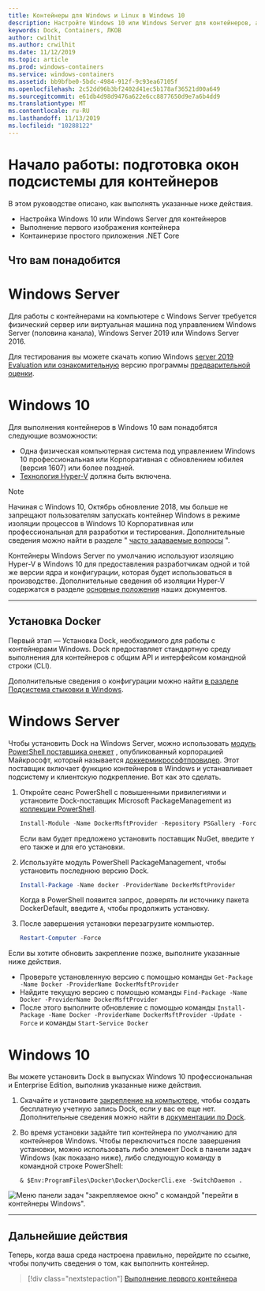 ```yaml
---
title: Контейнеры для Windows и Linux в Windows 10
description: Настройте Windows 10 или Windows Server для контейнеров, а затем перейдите к нужному первому образу контейнера.
keywords: Dock, Containers, ЛКОВ
author: cwilhit
ms.author: crwilhit
ms.date: 11/12/2019
ms.topic: article
ms.prod: windows-containers
ms.service: windows-containers
ms.assetid: bb9bfbe0-5bdc-4984-912f-9c93ea67105f
ms.openlocfilehash: 2c52dd96b3bf2402d41ec5b178af36521d00a649
ms.sourcegitcommit: e61db4d98d9476a622e6cc8877650d9e7a6b4dd9
ms.translationtype: MT
ms.contentlocale: ru-RU
ms.lasthandoff: 11/13/2019
ms.locfileid: "10288122"
---
```

# <a name="get-started-prep-windows-for-containers"></a>Начало работы: подготовка окон подсистемы для контейнеров

В этом руководстве описано, как выполнять указанные ниже действия.

- Настройка Windows 10 или Windows Server для контейнеров
- Выполнение первого изображения контейнера
- Контаинеризе простого приложения .NET Core

## <a name="prerequisites"></a>Что вам понадобится

<!-- start tab view -->
# [<a name="windows-server"></a>Windows Server](#tab/Windows-Server)

Для работы с контейнерами на компьютере с Windows Server требуется физический сервер или виртуальная машина под управлением Windows Server (половина канала), Windows Server 2019 или Windows Server 2016.

Для тестирования вы можете скачать копию Windows [server 2019 Evaluation или ознакомительную](https://www.microsoft.com/evalcenter/evaluate-windows-server-2019 ) версию программы [предварительной оценки](https://insider.windows.com/for-business-getting-started-server/).

# [<a name="windows-10"></a>Windows 10](#tab/Windows-10-Client)

Для выполнения контейнеров в Windows 10 вам понадобятся следующие возможности:

- Одна физическая компьютерная система под управлением Windows 10 профессиональная или Корпоративная с обновлением юбилея (версия 1607) или более поздней.
- [Технология Hyper-V](https://docs.microsoft.com/virtualization/hyper-v-on-windows/reference/hyper-v-requirements) должна быть включена.

> [!NOTE]
>  Начиная с Windows 10, Октябрь обновление 2018, мы больше не запрещают пользователям запускать контейнер Windows в режиме изоляции процессов в Windows 10 Корпоративная или профессиональная для разработки и тестирования. Дополнительные сведения можно найти в разделе " [часто задаваемые вопросы](../about/faq.md) ". 
> 
> Контейнеры Windows Server по умолчанию используют изоляцию Hyper-V в Windows 10 для предоставления разработчикам одной и той же версии ядра и конфигурации, которая будет использоваться в производстве. Дополнительные сведения об изоляции Hyper-V содержатся в разделе [основные положения](../manage-containers/hyperv-container.md) наших документов.

---
<!-- stop tab view -->

## <a name="install-docker"></a>Установка Docker

Первый этап — Установка Dock, необходимого для работы с контейнерами Windows. Dock предоставляет стандартную среду выполнения для контейнеров с общим API и интерфейсом командной строки (CLI).

Дополнительные сведения о конфигурации можно найти [в разделе Подсистема стыковки в Windows](../manage-docker/configure-docker-daemon.md).

<!-- start tab view -->
# [<a name="windows-server"></a>Windows Server](#tab/Windows-Server)

Чтобы установить Dock на Windows Server, можно использовать [модуль PowerShell поставщика онежет](https://github.com/oneget/oneget) , опубликованный корпорацией Майкрософт, который называется [доккермикрософтпровидер](https://github.com/OneGet/MicrosoftDockerProvider). Этот поставщик включает функцию контейнеров в Windows и устанавливает подсистему и клиентскую подкрепление. Вот как это сделать.

1. Откройте сеанс PowerShell с повышенными привилегиями и установите Dock-поставщик Microsoft PackageManagement из [коллекции PowerShell](https://www.powershellgallery.com/packages/DockerMsftProvider).

   ```powershell
   Install-Module -Name DockerMsftProvider -Repository PSGallery -Force
   ```

   Если вам будет предложено установить поставщик NuGet, введите `Y` его также и для его установки.

2. Используйте модуль PowerShell PackageManagement, чтобы установить последнюю версию Dock.

   ```powershell
   Install-Package -Name docker -ProviderName DockerMsftProvider
   ```

   Когда в PowerShell появится запрос, доверять ли источнику пакета DockerDefault, введите `A`, чтобы продолжить установку.
3. После завершения установки перезагрузите компьютер.

   ```powershell
   Restart-Computer -Force
   ```

Если вы хотите обновить закрепление позже, выполните указанные ниже действия.

- Проверьте установленную версию с помощью команды `Get-Package -Name Docker -ProviderName DockerMsftProvider`
- Найдите текущую версию с помощью команды `Find-Package -Name Docker -ProviderName DockerMsftProvider`
- После этого выполните обновление с помощью команды `Install-Package -Name Docker -ProviderName DockerMsftProvider -Update -Force` и команды `Start-Service Docker`

# [<a name="windows-10"></a>Windows 10](#tab/Windows-10-Client)

Вы можете установить Dock в выпусках Windows 10 профессиональная и Enterprise Edition, выполнив указанные ниже действия. 

1. Скачайте и установите [закрепление на компьютере](https://store.docker.com/editions/community/docker-ce-desktop-windows), чтобы создать бесплатную учетную запись Dock, если у вас ее еще нет. Дополнительные сведения можно найти в [документации по Dock](https://docs.docker.com/docker-for-windows/install).

2. Во время установки задайте тип контейнера по умолчанию для контейнеров Windows. Чтобы переключиться после завершения установки, можно использовать либо элемент Dock в панели задач Windows (как показано ниже), либо следующую команду в командной строке PowerShell:

   ```console
   & $Env:ProgramFiles\Docker\Docker\DockerCli.exe -SwitchDaemon .
   ```

![Меню панели задач "закрепляемое окно" с командой "перейти в контейнеры Windows".](./media/docker-for-win-switch.png)

---
<!-- stop tab view -->

## <a name="next-steps"></a>Дальнейшие действия

Теперь, когда ваша среда настроена правильно, перейдите по ссылке, чтобы получить сведения о том, как выполнить контейнер.

> [!div class="nextstepaction"]
> [Выполнение первого контейнера](./run-your-first-container.md)
